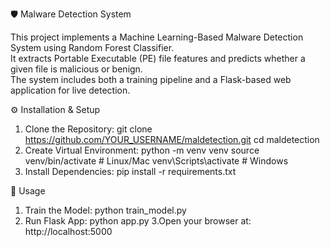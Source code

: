 
🛡️ Malware Detection System

This project implements a Machine Learning-Based Malware Detection System using Random Forest Classifier.  
It extracts Portable Executable (PE) file features and predicts whether a given file is malicious or benign.  
The system includes both a training pipeline and a Flask-based web application for live detection.

⚙️ Installation & Setup

1. Clone the Repository:
  git clone https://github.com/YOUR_USERNAME/maldetection.git
  cd maldetection
2. Create Virtual Environment:
  python -m venv venv
  source venv/bin/activate      # Linux/Mac
  venv\Scripts\activate         # Windows
3. Install Dependencies:
   pip install -r requirements.txt

🚀 Usage

1. Train the Model:
   python train_model.py
2. Run Flask App:
   python app.py
3.Open your browser at:
  http://localhost:5000
